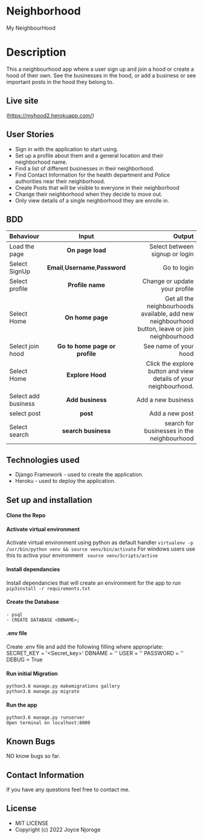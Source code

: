 # Neighborhood
My NeighbourHood 

# Description
This a neighbourhood app where a user sign up and join a hood or create a hood of their own. See the businesses in the hood, or add a business or see important posts in the hood they belong to.

## Live site
(https://myhood2.herokuapp.com/)

## User Stories
- Sign in with the application to start using.
- Set up a profile about them and a general location and their neighborhood name.
- Find a list of different businesses in their neighborhood.
- Find Contact Information for the health department and Police authorities near their neighborhood.
- Create Posts that will be visible to everyone in their neighborhood
- Change their neighborhood when they decide to move out.
- Only view details of a single neighborhood they are enrolle in.

## BDD
| Behaviour | Input | Output |
| :---------------- | :---------------: | ------------------: |
| Load the page | **On page load** | Select between signup or login|
| Select SignUp| **Email**,**Username**,**Password** | Go to login|
| Select profile|**Profile name**|Change or update your profile|
| Select Home | **On home page** | Get all the neighbourhoods available, add new neighbourhood button, leave or join neighbourhood|
| Select join hood| **Go to home page or profile** | See name of your hood |
| Select Home| **Explore Hood** |Click the explore button and view details of your neighbourhood.|
| Select add business | **Add business** | Add a new business|
| select post | **post**| Add a new post |
|Select search| **search business**|search for businesses in the neighbourhood|

## Technologies used
* Django Framework - used to create the application. 
* Heroku - used to deploy the application. 

## Set up and installation
#### Clone the Repo
####  Activate virtual environment
Activate virtual environment using python as default handler
    `virtualenv -p /usr/bin/python venv && source venv/bin/activate`
For windows users use this to activa your environment
   ` source venv/Scripts/active`    
####  Install dependancies
Install dependancies that will create an environment for the app to run `pip3install -r requirements.txt`
####  Create the Database
    - psql
    - CREATE DATABASE <DBNAME>;
####  .env file
Create .env file and add the following filling where appropriate:
    SECRET_KEY = '<Secret_key>'
    DBNAME = '<DBNAME>'
    USER = '<Username>'
    PASSWORD = '<password>'
    DEBUG = True
#### Run initial Migration
    python3.6 manage.py makemigrations gallery
    python3.6 manage.py migrate
#### Run the app
    python3.6 manage.py runserver
    Open terminal on localhost:8000

## Known Bugs
NO know bugs so far.

## Contact Information
If you have any questions feel free to contact me.

## License
* MIT LICENSE
* Copyright (c) 2022 Joyce Njoroge





